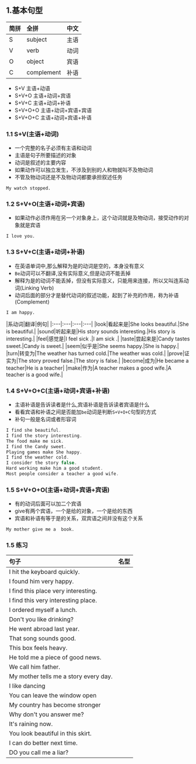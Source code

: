  ## 1.基本句型 

|简拼|全拼|中文|
|:---|:---|:---|
|S|subject|主语|
|V|verb|动词|
|O|object|宾语|
|C|complement|补语|

* S+V 主语+动语
* S+V+O 主语+动词+宾语
* S+V+C 主语+动词+补语
* S+V+O+O 主语+动词+宾语+宾语
* S+V+O+C 主语+动词+宾语+补语

 ### 1.1 S+V(主语+动词) 

* 一个完整的名子必须有主语和动词
* 主语是句子所要描述的对象
* 动词是叙述的主要内容
* 如果动作可以独立发生，不涉及到别的人和物就叫不及物动词
* 不管及物动词还是不及物动词都要承担叙述任务

```
My watch stopped.
```

 ### 1.2 S+V+O(主语+动词+宾语) 

* 如果动作必须作用在另一个对象身上，这个动词就是及物动词，接受动作的对象就是宾语

```
I love you.
```

 ### 1.3 S+V+C(主语+动词+补语) 

* 在英语单词中,那么解释为是的动词是空的，本身没有意义
* `Be`动词可以不翻译,没有实际意义,但是动词不能丢掉
* 解释为是的动词不能丢掉，但没有实际意义，只能用来连接，所以又叫连系动词(Linking Verb)
* 动词后面的部分才是替代动词的叙述功能，起到了补充的作用，称为补语(Complement)

```
I am happy.
```

|系动词|翻译|例句|
|:---|:---|:---|:---|
|look|看起来是|She looks beautiful.|She is beautiful.|
|sound|听起来是|His story sounds interesting.|His story is interesting.|
|feel|感觉是|I feel sick .|I am sick .|
|taste|尝起来是|Candy tastes sweet.|Candy is sweet.|
|seem|似乎是|She seems happy.|She is happy.|
|turn|转变为|The weather has turned cold.|The weather was cold.|
|prove|证实为|The story proved false.|The story is false.|
|become|成为|He became a teacher|He is a teacher|
|make|作为|A teacher makes a good wife.|A teacher is a good wife.|

 ### 1.4 S+V+O+C(主语+动词+宾语+补语) 

* 主语补语是告诉读者是什么,宾语补语是告诉读者宾语是什么
* 看看宾语和补语之间是否能加`be`动词是判断`S+V+O+C`句型的方式
* 补句一般是名词或者形容词

```javascript
I find she beautiful.
I find the story interesting.
The food make me sick.
I find the Candy sweet.
Playing games make She happy.
I find the weather cold.
I consider the story false.
Hard working make him a good student.
Most people consider a teacher a good wife.
```

 ### 1.5 S+V+O+O(主语+动词+宾语+宾语) 

* 有的动词后面可以加二个宾语
* give有两个宾语，一个是给的对象，一个是给的东西
* 宾语和补语有等于是的关系，双宾语之间并没有这个关系

```
My mother give me a  book.
```

 ### 1.5 练习 

|句子|名型|
|:---|:---|
|I hit the keyboard quickly.|
|I found him very happy.|
|I find this place very interesting.|
|I find this very interesting place.|
|I ordered myself a lunch.|
|Don't you like drinking?|
|He went abroad last year.|
|That song sounds good.|
|This box feels heavy.|
|He told me a piece of good news.|
|We call him father.|
|My mother tells me a story every day.|
|I like dancing|
|You can leave the window open|
|My country has become stronger|
|Why don't you answer me?|
|It's raining now.|
|You look beautiful in this skirt.|
|I can do better next time.|
|DO you call me a liar?|